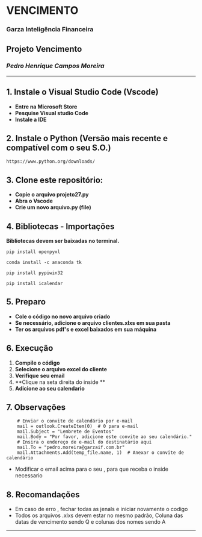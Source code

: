 # VENCIMENTO

### Garza Inteligência Financeira
## Projeto Vencimento


### *Pedro Henrique Campos Moreira*
---

## 1. Instale o Visual Studio Code (Vscode)

  - **Entre na Microsoft Store**  
  - **Pesquise Visual studio Code**
  - **Instale a IDE**

## 2. Instale o Python (Versão mais recente e compatível com o seu S.O.)

   ```shell
   https://www.python.org/downloads/
   ```

## 3. Clone este repositório:

  - **Copie o arquivo projeto27.py**  
  - **Abra o Vscode**
  - **Crie um novo arquivo.py (file)**

## 4. Bibliotecas - Importações

**Bibliotecas devem ser baixadas no terminal.**

   ```shell
  pip install openpyxl
   ```

   ```shell
  conda install -c anaconda tk
   ```

   ```shell
   pip install pypiwin32
   ```

   ```shell
  pip install icalendar

   ```

## 5. Preparo

  - **Cole o código no novo arquivo criado**  
  - **Se necessário, adicione o arquivo clientes.xlxs em sua pasta**
  - **Ter os arquivos pdf's e excel baixados em sua máquina**

## 6. Execução

 1. **Compile o código**  
 2. **Selecione o arquivo excel do cliente**
 3. **Verifique seu email**
 4. **Clique na seta direita do inside **
 5. **Adicione ao seu calendario**
   
## 7. Observações

```
    # Enviar o convite de calendário por e-mail
    mail = outlook.CreateItem(0)  # 0 para e-mail
    mail.Subject = "Lembrete de Eventos"
    mail.Body = "Por favor, adicione este convite ao seu calendário."
    # Insira o endereço de e-mail do destinatário aqui
    mail.To = "pedro.moreira@garzaif.com.br"
    mail.Attachments.Add(temp_file.name, 1)  # Anexar o convite de calendário
```
 - Modificar o email acima para o seu , para que receba o inside necessario  


 ## 8. Recomandações
  - Em caso de erro , fechar todas as jenals e iniciar novamente o codigo
  - Todos os arquivos .xlxs devem estar no mesmo padrão, Coluna das datas de vencimento sendo  Q e colunas dos nomes sendo A
  
---
